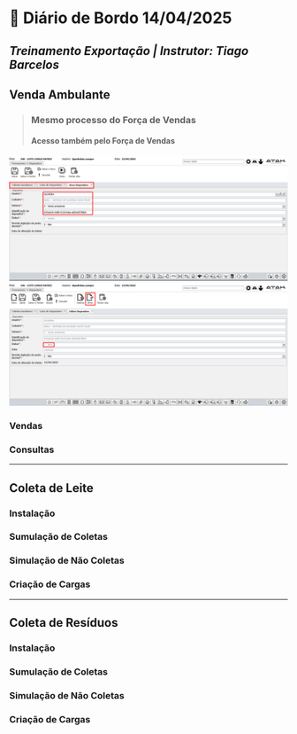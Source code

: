 # 📌 **Diário de Bordo 14/04/2025**
## *Treinamento Exportação | Instrutor: Tiago Barcelos*

## Venda Ambulante

> ### Mesmo processo do Força de Vendas
> #### Acesso também pelo Força de Vendas

![alt text](../imagens/Screenshot_351.png)
![alt text](../imagens/Screenshot_352.png)

### Vendas

### Consultas

---

## Coleta de Leite

### Instalação

### Sumulação de Coletas

### Simulação de Não Coletas

### Criação de Cargas

---

## Coleta de Resíduos

### Instalação

### Sumulação de Coletas

### Simulação de Não Coletas

### Criação de Cargas